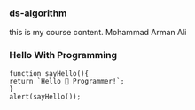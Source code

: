 ### ds-algorithm

this is my course content.
Mohammad Arman Ali

### Hello With Programming 

```
function sayHello(){
return `Hello 👋 Programmer!`;
}
alert(sayHello());
```
